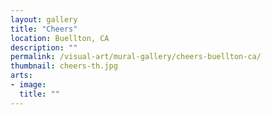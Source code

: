 ```yaml
---
layout: gallery
title: "Cheers"
location: Buellton, CA
description: ""
permalink: /visual-art/mural-gallery/cheers-buellton-ca/
thumbnail: cheers-th.jpg
arts:
- image:
  title: ""
---
```

